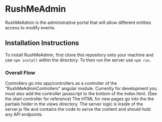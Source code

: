 # RushMeAdmin
RushMeAdmin is the administrative portal that will allow different entities access to modify events.

## Installation Instructions
To install RushMeAdmin, first clone this repository onto your machine and use `npm install` within the directory. To then run the server use `npm run`.

### Overall Flow
Controllers go into app/controllers as a controller of the "RushMeAdminControllers" angular module. Currently for development you must also add the controller javascript to the bottom of the index.html. (See the start controller for reference)
The HTML for new pages go into the the partials folder in the views directory.
The server logic is inside of the server.js file and contains the code to serve the content and should hold any API endpoints.
